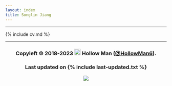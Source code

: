 ```yaml
---
layout: index
title: Songlin Jiang
---
```


---

{% include cv.md %}

---

<h3 align="center">
  Copyleft 🄯 2018-2023
  <img width="20px" src="/favicon.ico">
  Hollow Man (<a href="https://github.com/HollowMan6">@HollowMan6</a>).
</h3>

<h3 align="center">
  Last updated on {% include last-updated.txt %}
</h3>

<p align="center">
  <a href='https://clustrmaps.com/site/1c5rb' title='Visit tracker'>
    <img src='https://clustrmaps.com/map_v2.png?cl=080808&w=a&t=tt&d=d_V5rLmvvHv4lIiBW_mccWcDAbUVezDAiAb4ORv3NeM&co=ffffff&ct=808080'/>
  </a>
</p>
